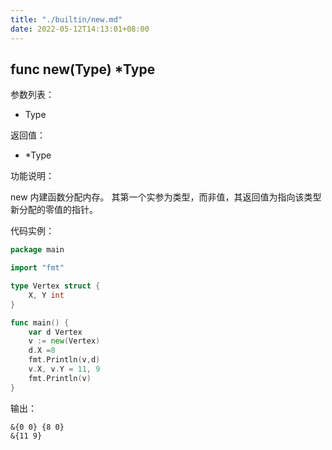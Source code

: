 ```yaml
---
title: "./builtin/new.md"
date: 2022-05-12T14:13:01+08:00
---
```

## func new(Type) *Type

参数列表：

- Type

返回值：

- *Type

功能说明：

new 内建函数分配内存。 其第一个实参为类型，而非值，其返回值为指向该类型新分配的零值的指针。

代码实例：

~~~go
package main

import "fmt"

type Vertex struct {
    X, Y int
}

func main() {
    var d Vertex
    v := new(Vertex)
    d.X =8
    fmt.Println(v,d)
    v.X, v.Y = 11, 9
    fmt.Println(v)
}
~~~

输出：

~~~
&{0 0} {8 0}
&{11 9}
~~~